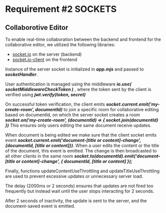 # Requirement #2 **SOCKETS**

## Collaborotive Editor
To enable real-time collaboration between the backend and frontend for the collaborative editor, we utilized the following libraries:

- [socket.io](https://socket.io/docs) on the server (backend)
- [socket.io-client](https://socket.io/docs) on the frontend


Instance of the server socket is initialized in ***app.mjs*** and passed to ***socketHandler***.

User authentication is managed using the middleware  ***io.use( socketMiddlewareCheckToken )*** , where the token sent by the client is verified using ***jwt.verify(token, secret)***

On successful token verification, the client emits ***socket.current.emit('my-create-room', documentId)*** to join a specific room for collaborative editing based on documentId, on which the server socket creates a room
***socket.on('my-create-room', (documentId) => {
            socket.join(documentId)
        })*** This ensures only users editing the same document receive updates.

When document is being edited we make sure that the client socket emits event ***socket.current.emit('document-[title or content]-change', {documentId, [title or content]})***.
When a user edits the content or the title of the document, this event is emitted.
The change is then broadcasted to all other clients in the same room ***socket.to(documentId).emit('document-[title or content]-change', { documentId, [title or content] });***

Finally, functions updateContentUseThrottling and updateTitleUseThrottling are used to prevent excessive updates or unnecessary server load.

The delay (2000ms or 2 seconds) ensures that updates are not fired too frequently but instead wait until the user stops interacting for 2 seconds.

After 2 seconds of inactivity, the update is sent to the server, and the document-saved event is emitted.
